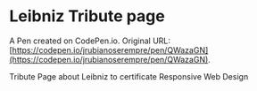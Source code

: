 # Leibniz Tribute page

A Pen created on CodePen.io. Original URL: [https://codepen.io/jrubianoserempre/pen/QWazaGN](https://codepen.io/jrubianoserempre/pen/QWazaGN).

Tribute Page about Leibniz to certificate Responsive Web Design